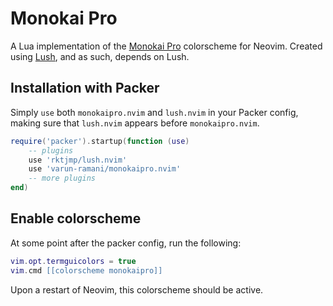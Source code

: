 # Monokai Pro
A Lua implementation of the [Monokai Pro](https://monokai.pro) colorscheme for Neovim. 
Created using [Lush](https://github.com/rktjmp/lush.nvim), and as such, depends on Lush.

## Installation with Packer
Simply `use` both `monokaipro.nvim` and `lush.nvim` in your Packer config, making sure that `lush.nvim` appears before `monokaipro.nvim`.
```lua
require('packer').startup(function (use)
    -- plugins
    use 'rktjmp/lush.nvim'
    use 'varun-ramani/monokaipro.nvim'
    -- more plugins
end)
```

## Enable colorscheme
At some point after the packer config, run the following:
```lua
vim.opt.termguicolors = true
vim.cmd [[colorscheme monokaipro]]
```
Upon a restart of Neovim, this colorscheme should be active.
